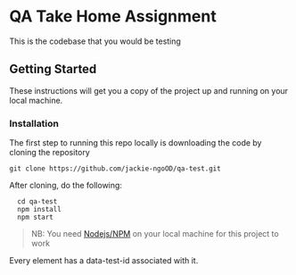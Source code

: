 # QA Take Home Assignment

This is the codebase that you would be testing

## Getting Started

These instructions will get you a copy of the project up and running on your local machine.

### Installation

The first step to running this repo locally is downloading the code by cloning the repository

`git clone https://github.com/jackie-ngoOD/qa-test.git`

After cloning, do the following:

```
  cd qa-test
  npm install
  npm start
```

> NB: You need [Nodejs/NPM](https://nodejs.org/en/) on your local machine for this project to work

Every element has a data-test-id associated with it.
